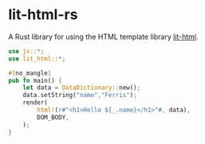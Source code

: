 # lit-html-rs

A Rust library for using the HTML template library [lit-html](https://lit-html.polymer-project.org/).

```rust
use js::*;
use lit_html::*;

#[no_mangle]
pub fn main() {
    let data = DataDictionary::new();
    data.setString("name","Ferris");
    render(
        html!(r#"<h1>Hello ${_.name}</h1>"#, data),
        DOM_BODY,
    );
}
```
